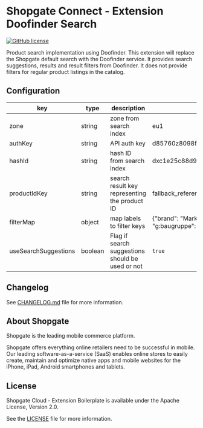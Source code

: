 # Shopgate Connect - Extension Doofinder Search

[![GitHub license](http://dmlc.github.io/img/apache2.svg)](LICENSE)

Product search implementation using Doofinder.
This extension will replace the Shopgate default search with the Doofinder service.
It provides search suggestions, results and result filters from Doofinder.
It does not provide filters for regular product listings in the catalog.

## Configuration

| key | type | description | example |
|---|---|---|---|
| zone | string | zone from search index | eu1 |
| authKey | string | API auth key | d85760z8098f80049d3cd8fe63c2c63c725b78e2 |
| hashId | string | hash ID from search index | dxc1e25c88d929572f347d53c65e3953 |
| productIdKey | string | search result key representing the product ID | fallback_reference_id |
| filterMap | object | map labels to filter keys | {"brand": "Marke", "categories": "Kategorie", "g:baugruppe": "Baugruppe", "price": "Preis"} |
| useSearchSuggestions | boolean | Flag if search suggestions should be used or not | `true` |

## Changelog

See [CHANGELOG.md](CHANGELOG.md) file for more information.

## About Shopgate

Shopgate is the leading mobile commerce platform.

Shopgate offers everything online retailers need to be successful in mobile. Our leading
software-as-a-service (SaaS) enables online stores to easily create, maintain and optimize native
apps and mobile websites for the iPhone, iPad, Android smartphones and tablets.

## License

Shopgate Cloud - Extension Boilerplate is available under the Apache License, Version 2.0.

See the [LICENSE](./LICENSE) file for more information.
